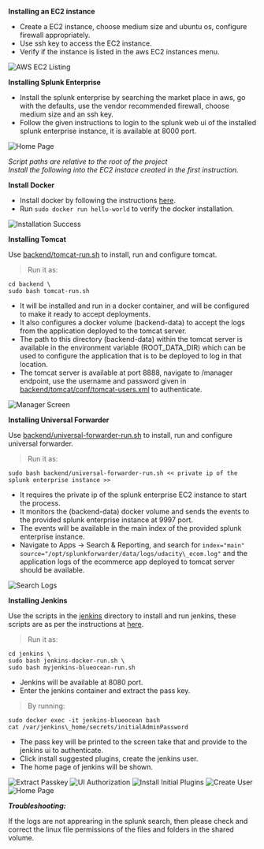 **Installing an EC2 instance**

- Create a EC2 instance, choose medium size and ubuntu os, configure firewall appropriately.
- Use ssh key to access the EC2 instance.
- Verify if the instance is listed in the aws EC2 instances menu.

![AWS EC2 Listing](images/installation/AWS-EC2-listing.png)

**Installing Splunk Enterprise**

- Install the splunk enterprise by searching the market place in aws, go with the defaults, use the vendor recommended firewall, choose medium size and an ssh key.
- Follow the given instructions to login to the splunk web ui of the installed splunk enterprise instance, it is available at 8000 port.

![Home Page](images/installation/splunk-homepage.png)

*Script paths are relative to the root of the project* \
*Install the following into the EC2 instace created in the first instruction.*

**Install Docker**

- Install docker by following the instructions [here](https://docs.docker.com/engine/install/ubuntu/).
- Run `sudo docker run hello-world` to verify the docker installation.

![Installation Success](images/installation/docker-installation-success.png)

**Installing Tomcat**

Use [backend/tomcat-run.sh](../backend/tomcat-run.sh) to install, run and configure tomcat.
>Run it as:
```
cd backend \
sudo bash tomcat-run.sh
```
- It will be installed and run in a docker container, and will be configured to make it ready to accept deployments.
- It also configures a docker volume (backend-data) to accept the logs from the application deployed to the tomcat server.
- The path to this directory (backend-data) within the tomcat server is available in the environment variable (ROOT\_DATA\_DIR) which can be used to configure the application that is to be deployed to log in that location.
- The tomcat server is available at port 8888, navigate to /manager endpoint, use the username and password given in [backend/tomcat/conf/tomcat-users.xml](../backend/tomcat/conf/tomcat-users.xml) to authenticate.

![Manager Screen](images/installation/tomcat-manager-screen.png)

**Installing Universal Forwarder**

Use [backend/universal-forwarder-run.sh](../backend/universal-forwarder-run.sh) to install, run and configure universal forwarder.
>Run it as:
```
sudo bash backend/universal-forwarder-run.sh << private ip of the splunk enterprise instance >>
```
- It requires the private ip of the splunk enterprise EC2 instance to start the process.
- It monitors the (backend-data) docker volume and sends the events to the provided splunk enterprise instance at 9997 port.
- The events will be available in the main index of the provided splunk enterprise instance.
- Navigate to Apps -> Search & Reporting, and search for `index="main" source="/opt/splunkforwarder/data/logs/udacity\_ecom.log"` and the application logs of the ecommerce app deployed to tomcat server should be available.

![Search Logs](images/installation/splunk-search-logs.png)

**Installing Jenkins**

Use the scripts in the [jenkins](../jenkins) directory to install and run jenkins, these scripts are as per the instructions at [here](https://www.jenkins.io/doc/book/installing/docker/).
>Run it as:
```
cd jenkins \
sudo bash jenkins-docker-run.sh \
sudo bash myjenkins-blueocean-run.sh
```
- Jenkins will be available at 8080 port.
- Enter the jenkins container and extract the pass key.
>By running:
```
sudo docker exec -it jenkins-blueocean bash
cat /var/jenkins\_home/secrets/initialAdminPassword
```
- The pass key will be printed to the screen take that and provide to the jenkins ui to authenticate.
- Click install suggested plugins, create the jenkins user.
- The home page of jenkins will be shown.

![Extract Passkey](images/installation/jenkins-extract-passkey.png)
![UI Authorization](images/installation/jenkins-ui-authorization.png)
![Install Initial Plugins](images/installation/jenkins-install-initial-plugins.png)
![Create User](images/installation/jenkins-create-user.png)
![Home Page](images/installation/jenkins-homepage.png)

***Troubleshooting:***

If the logs are not apprearing in the splunk search, then please check and correct the linux file permissions of the files and folders in the shared volume.
